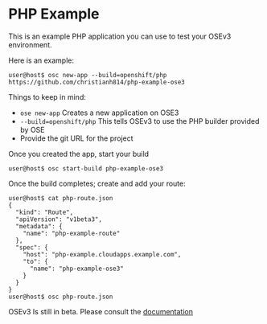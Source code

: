 # PHP Example

This is an example PHP application you can use to test your OSEv3 environment.

Here is an example:
```
user@host$ osc new-app --build=openshift/php https://github.com/christianh814/php-example-ose3
```

Things to keep in mind:
* `ose new-app` Creates a new application on OSE3
* `--build=openshift/php` This tells OSEv3 to use the PHP builder provided by OSE
* Provide the git URL for the project

Once you created the app, start your build
```
user@host$ osc start-build php-example-ose3
```

Once the build completes; create and add your route:
```
user@host$ cat php-route.json
{
  "kind": "Route",
  "apiVersion": "v1beta3",
  "metadata": {
    "name": "php-example-route"
  },
  "spec": {
    "host": "php-example.cloudapps.example.com",
    "to": {
      "name": "php-example-ose3"
    }
  }
}
user@host$ osc php-route.json
```

OSEv3 Is still in beta. Please consult the [documentation](https://github.com/openshift/training)
